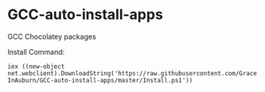 # GCC-auto-install-apps
GCC Chocolatey packages

Install Command:

`iex ((new-object net.webclient).DownloadString('https://raw.githubusercontent.com/GraceInAuburn/GCC-auto-install-apps/master/Install.ps1'))`
